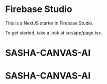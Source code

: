
# Firebase Studio

This is a NextJS starter in Firebase Studio.

To get started, take a look at src/app/page.tsx.
# SASHA-CANVAS-AI
# SASHA-CANVAS-AI
